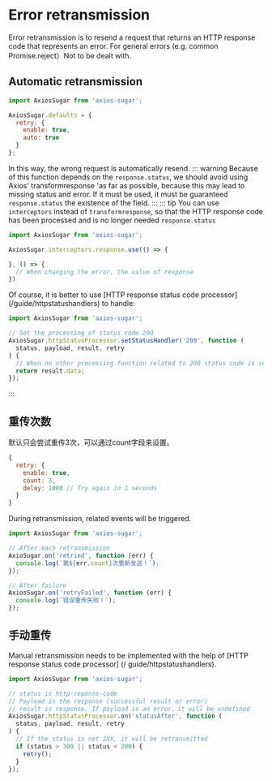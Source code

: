 # Error retransmission
Error retransmission is to resend a request that returns an HTTP response code that represents an error. For general errors (e.g. common Promise.reject）Not to be dealt with.

## Automatic retransmission
```js
import AxiosSugar from 'axios-sugar';

AxiosSugar.defaults = {
  retry: {
    enable: true,
    auto: true
  }
};
```
In this way, the wrong request is automatically resend.
::: warning
Because of this function depends on the `response.status`, we should avoid using Axios' transformresponse 'as far as possible, because this may lead to missing status and error. If it must be used, it must be guaranteed `response.status` the existence of the field.
:::
::: tip
You can use `interceptors` instead of `transformresponse`, so that the HTTP response code has been processed and is no longer needed `response.status`
```js
import AxiosSugar from 'axios-sugar';

AxiosSugar.interceptors.response.use(() => {

}, () => {
  // When changing the error, the value of response
})
```
Of course, it is better to use [HTTP response status code processor] (/guide/httpstatushandlers) to handle:  
```js
import AxiosSugar from 'axios-sugar';

// Set the processing of status code 200
AxiosSugar.httpStatusProcessor.setStatusHandler('200', function (
  status, payload, result, retry
) {
  // When no other processing function related to 200 status code is set, the value of result is equal to response
  return result.data;
});
```
:::

## 重传次数
默认只会尝试重传3次，可以通过count字段来设置。
```js
{
  retry: {
    enable: true,
    count: 3,
    delay: 1000 // Try again in 1 seconds
  }
}
```
During retransmission, related events will be triggered.
```js
import AxiosSugar from 'axios-sugar';

// After each retransmission
AxioSugar.on('retried', function (err) {
  console.log(`第${err.count}次重新发送！`);
});

// After failure
AxiosSugar.on('retryFailed', function (err) {
  console.log(`错误重传失败！`);
});
```

## 手动重传
Manual retransmission needs to be implemented with the help of [HTTP response status code processor] (/ guide/httpstatushandlers).
```js
import AxiosSugar from 'axios-sugar';

// status is http-reponse-code
// Payload is the response (successful result or error)
// result is response. If payload is an error，it will be undefined
AxiosSugar.httpStatusProcessor.on('statusAfter', function (
  status, payload, result, retry
) {
  // If the status is not 2XX, it will be retransmitted
  if (status > 300 || status < 200) {
    retry();
  }
});
```